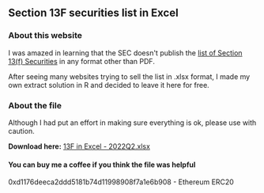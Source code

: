 ## Section 13F securities list in Excel

### About this website

<p>I was amazed in learning that the SEC doesn't publish the <a href="https://www.sec.gov/divisions/investment/13flists">list of Section 13(f) Securities</a> in any format other than PDF.</p>
<p>After seeing many websites trying to sell the list in .xlsx format, I made my own extract solution in R and decided to leave it here for free.</p>

### About the file
<p>Although I had put an effort in making sure everything is ok, please use with caution.</p>

<b>Download here:</b> <a href="13Flist2Q2022.xlsx" download="download">13F in Excel - 2022Q2.xlsx</a>


#### You can buy me a coffee if you think the file was helpful
<p>0xd1176deeca2ddd5181b74d11998908f7a1e6b908 - Ethereum ERC20</p>
